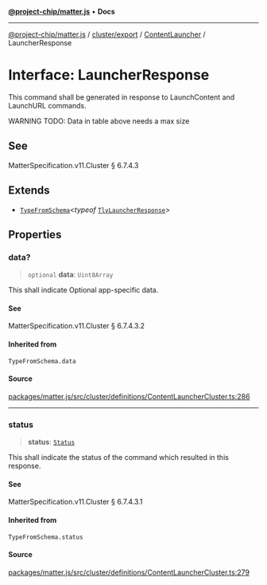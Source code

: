 [**@project-chip/matter.js**](../../../../../README.md) • **Docs**

***

[@project-chip/matter.js](../../../../../modules.md) / [cluster/export](../../../README.md) / [ContentLauncher](../README.md) / LauncherResponse

# Interface: LauncherResponse

This command shall be generated in response to LaunchContent and LaunchURL commands.

WARNING TODO: Data in table above needs a max size

## See

MatterSpecification.v11.Cluster § 6.7.4.3

## Extends

- [`TypeFromSchema`](../../../../../tlv/export/README.md#typefromschemas)\<*typeof* [`TlvLauncherResponse`](../README.md#tlvlauncherresponse)\>

## Properties

### data?

> `optional` **data**: `Uint8Array`

This shall indicate Optional app-specific data.

#### See

MatterSpecification.v11.Cluster § 6.7.4.3.2

#### Inherited from

`TypeFromSchema.data`

#### Source

[packages/matter.js/src/cluster/definitions/ContentLauncherCluster.ts:286](https://github.com/project-chip/matter.js/blob/7a8cbb56b87d4ccf34bec5a9a95ab40a1711324f/packages/matter.js/src/cluster/definitions/ContentLauncherCluster.ts#L286)

***

### status

> **status**: [`Status`](../enumerations/Status.md)

This shall indicate the status of the command which resulted in this response.

#### See

MatterSpecification.v11.Cluster § 6.7.4.3.1

#### Inherited from

`TypeFromSchema.status`

#### Source

[packages/matter.js/src/cluster/definitions/ContentLauncherCluster.ts:279](https://github.com/project-chip/matter.js/blob/7a8cbb56b87d4ccf34bec5a9a95ab40a1711324f/packages/matter.js/src/cluster/definitions/ContentLauncherCluster.ts#L279)
